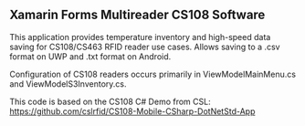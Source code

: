 ## Xamarin Forms Multireader CS108 Software

This application provides temperature inventory and high-speed data saving for CS108/CS463 RFID reader use cases. Allows saving to a .csv format on UWP and .txt format on Android.

Configuration of CS108 readers occurs primarily in ViewModelMainMenu.cs and ViewModelS3Inventory.cs.

This code is based on the CS108 C# Demo from CSL: https://github.com/cslrfid/CS108-Mobile-CSharp-DotNetStd-App
